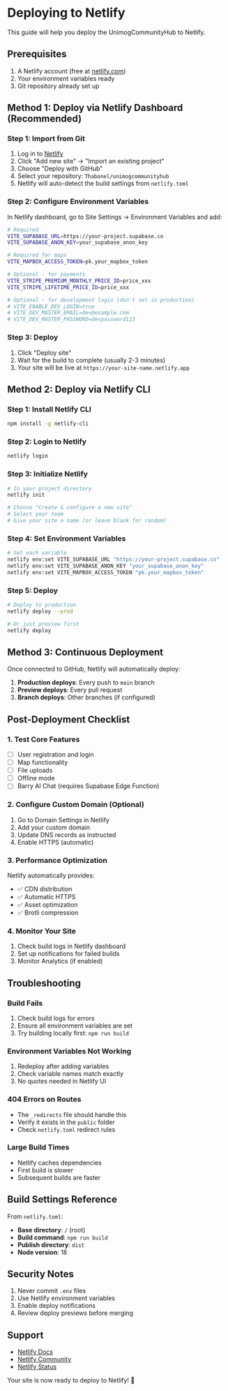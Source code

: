 # Deploying to Netlify

This guide will help you deploy the UnimogCommunityHub to Netlify.

## Prerequisites

1. A Netlify account (free at [netlify.com](https://www.netlify.com))
2. Your environment variables ready
3. Git repository already set up

## Method 1: Deploy via Netlify Dashboard (Recommended)

### Step 1: Import from Git

1. Log in to [Netlify](https://app.netlify.com)
2. Click "Add new site" → "Import an existing project"
3. Choose "Deploy with GitHub"
4. Select your repository: `Thabonel/unimogcommunityhub`
5. Netlify will auto-detect the build settings from `netlify.toml`

### Step 2: Configure Environment Variables

In Netlify dashboard, go to Site Settings → Environment Variables and add:

```bash
# Required
VITE_SUPABASE_URL=https://your-project.supabase.co
VITE_SUPABASE_ANON_KEY=your_supabase_anon_key

# Required for maps
VITE_MAPBOX_ACCESS_TOKEN=pk.your_mapbox_token

# Optional - for payments
VITE_STRIPE_PREMIUM_MONTHLY_PRICE_ID=price_xxx
VITE_STRIPE_LIFETIME_PRICE_ID=price_xxx

# Optional - for development login (don't set in production)
# VITE_ENABLE_DEV_LOGIN=true
# VITE_DEV_MASTER_EMAIL=dev@example.com
# VITE_DEV_MASTER_PASSWORD=devpassword123
```

### Step 3: Deploy

1. Click "Deploy site"
2. Wait for the build to complete (usually 2-3 minutes)
3. Your site will be live at `https://your-site-name.netlify.app`

## Method 2: Deploy via Netlify CLI

### Step 1: Install Netlify CLI

```bash
npm install -g netlify-cli
```

### Step 2: Login to Netlify

```bash
netlify login
```

### Step 3: Initialize Netlify

```bash
# In your project directory
netlify init

# Choose "Create & configure a new site"
# Select your team
# Give your site a name (or leave blank for random)
```

### Step 4: Set Environment Variables

```bash
# Set each variable
netlify env:set VITE_SUPABASE_URL "https://your-project.supabase.co"
netlify env:set VITE_SUPABASE_ANON_KEY "your_supabase_anon_key"
netlify env:set VITE_MAPBOX_ACCESS_TOKEN "pk.your_mapbox_token"
```

### Step 5: Deploy

```bash
# Deploy to production
netlify deploy --prod

# Or just preview first
netlify deploy
```

## Method 3: Continuous Deployment

Once connected to GitHub, Netlify will automatically deploy:

1. **Production deploys**: Every push to `main` branch
2. **Preview deploys**: Every pull request
3. **Branch deploys**: Other branches (if configured)

## Post-Deployment Checklist

### 1. Test Core Features
- [ ] User registration and login
- [ ] Map functionality
- [ ] File uploads
- [ ] Offline mode
- [ ] Barry AI Chat (requires Supabase Edge Function)

### 2. Configure Custom Domain (Optional)

1. Go to Domain Settings in Netlify
2. Add your custom domain
3. Update DNS records as instructed
4. Enable HTTPS (automatic)

### 3. Performance Optimization

Netlify automatically provides:
- ✅ CDN distribution
- ✅ Automatic HTTPS
- ✅ Asset optimization
- ✅ Brotli compression

### 4. Monitor Your Site

1. Check build logs in Netlify dashboard
2. Set up notifications for failed builds
3. Monitor Analytics (if enabled)

## Troubleshooting

### Build Fails

1. Check build logs for errors
2. Ensure all environment variables are set
3. Try building locally first: `npm run build`

### Environment Variables Not Working

1. Redeploy after adding variables
2. Check variable names match exactly
3. No quotes needed in Netlify UI

### 404 Errors on Routes

- The `_redirects` file should handle this
- Verify it exists in the `public` folder
- Check `netlify.toml` redirect rules

### Large Build Times

- Netlify caches dependencies
- First build is slower
- Subsequent builds are faster

## Build Settings Reference

From `netlify.toml`:
- **Base directory**: `/` (root)
- **Build command**: `npm run build`
- **Publish directory**: `dist`
- **Node version**: 18

## Security Notes

1. Never commit `.env` files
2. Use Netlify environment variables
3. Enable deploy notifications
4. Review deploy previews before merging

## Support

- [Netlify Docs](https://docs.netlify.com)
- [Netlify Community](https://answers.netlify.com)
- [Netlify Status](https://www.netlifystatus.com)

Your site is now ready to deploy to Netlify! 🚀